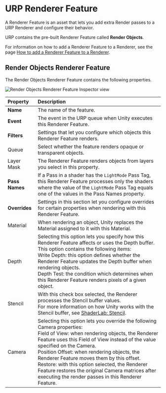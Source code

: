 # URP Renderer Feature

A Renderer Feature is an asset that lets you add extra Render passes to a URP Renderer and configure their behavior.

URP contains the pre-built Renderer Feature called **Render Objects**.

For information on how to add a Renderer Feature to a Renderer, see the page [How to add a Renderer Feature to a Renderer](urp-renderer-feature-how-to-add.md).

## Render Objects Renderer Feature<a name="render-objects-renderer-feature"></a>

The Render Objects Renderer Feature contains the following properties.

![Render Objects Renderer Feature Inspector view](Images/urp-assets/urp-renderer-feature-render-objects.png)

| Property | Description |
|:-|:-|
| **Name** | The name of the feature. |
| **Event** | The event in the URP queue when Unity executes this Renderer Feature. |
| **Filters** | Settings that let you configure which objects this Renderer Feature renders. |
| Queue | Select whether the feature renders opaque or transparent objects. |
| Layer Mask | The Renderer Feature renders objects from layers you select in this property. |
| **Pass Names** | If a Pass in a shader has the `LightMode` Pass Tag, this Renderer Feature processes only the shaders where the value of the `LightMode` Pass Tag equals one of the values in the Pass Names property. |
| **Overrides** | Settings in this section let you configure overrides for certain properties when rendering with this Renderer Feature. |
| Material | When rendering an object, Unity replaces the Material assigned to it with this Material. |
| Depth | Selecting this option lets you specify how this Renderer Feature affects or uses the Depth buffer. This option contains the following items:<br/>Write Depth: this option defines whether the Renderer Feature updates the Depth buffer when rendering objects.<br/>Depth Test: the condition which determines when this Renderer Feature renders pixels of a given object. |
| Stencil | With this check box selected, the Renderer processes the Stencil buffer values.<br/>For more information on how Unity works with the Stencil buffer, see [ShaderLab: Stencil](https://docs.unity3d.com/Manual/SL-Stencil.html). |
| Camera | Selecting this option lets you override the following Camera properties:<br/>Field of View: when rendering objects, the Renderer Feature uses this Field of View instead of the value specified on the Camera.<br/>Position Offset: when rendering objects, the Renderer Feature moves them by this offset.<br/>Restore: with this option selected, the Renderer Feature restores the original Camera matrices after executing the render passes in this Renderer Feature. |
